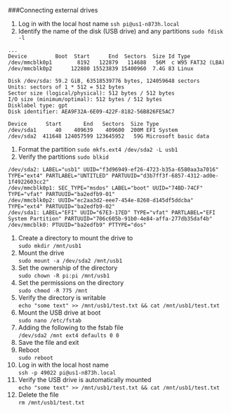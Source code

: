 ###Connecting external drives
1. Log in with the local host name
`ssh pi@us1-n873h.local`
1. Identify the name of the disk (USB drive) and any partitions
`sudo fdisk -l`

```
...
Device         Boot  Start      End  Sectors  Size Id Type
/dev/mmcblk0p1        8192   122879   114688   56M  c W95 FAT32 (LBA)
/dev/mmcblk0p2      122880 15523839 15400960  7.4G 83 Linux

Disk /dev/sda: 59.2 GiB, 63518539776 bytes, 124059648 sectors
Units: sectors of 1 * 512 = 512 bytes
Sector size (logical/physical): 512 bytes / 512 bytes
I/O size (minimum/optimal): 512 bytes / 512 bytes
Disklabel type: gpt
Disk identifier: AEA9F32A-6E09-422F-8182-56B826FE5AC7

Device      Start       End   Sectors  Size Type
/dev/sda1      40    409639    409600  200M EFI System
/dev/sda2  411648 124057599 123645952   59G Microsoft basic data
```

1. Format the partition
`sudo mkfs.ext4 /dev/sda2 -L usb1`
1. Verify the partitions
`sudo blkid`

```
/dev/sda2: LABEL="usb1" UUID="f3d96949-ef26-4723-b35a-6580aa3a7016" TYPE="ext4" PARTLABEL="UNTITLED" PARTUUID="d3b7ff3f-6857-4312-ad0e-1f4922603cc2"
/dev/mmcblk0p1: SEC_TYPE="msdos" LABEL="boot" UUID="74BD-74CF" TYPE="vfat" PARTUUID="ba2edfb9-01"
/dev/mmcblk0p2: UUID="ec2aa3d2-eee7-454e-8260-d145df5ddcba" TYPE="ext4" PARTUUID="ba2edfb9-02"
/dev/sda1: LABEL="EFI" UUID="67E3-17ED" TYPE="vfat" PARTLABEL="EFI System Partition" PARTUUID="706c605b-91b0-4e84-affa-277db35daf4b"
/dev/mmcblk0: PTUUID="ba2edfb9" PTTYPE="dos"
```

1. Create a directory to mount the drive to  
`sudo mkdir /mnt/usb1`
1. Mount the drive  
`sudo mount -a /dev/sda2 /mnt/usb1`
1. Set the ownership of the directory  
`sudo chown -R pi:pi /mnt/usb1`
1. Set the permissions on the directory  
`sudo chmod -R 775 /mnt`
1. Verify the directory is writable  
`echo "some text" >> /mnt/usb1/test.txt && cat /mnt/usb1/test.txt`
1. Mount the USB drive at boot  
`sudo nano /etc/fstab`
1. Adding the following to the fstab file  
`/dev/sda2 /mnt ext4 defaults 0 0`
1. Save the file and exit  
1. Reboot  
`sudo reboot`
1. Log in with the local host name  
`ssh -p 49022 pi@us1-n873h.local`
1. Verify the USB drive is automatically mounted  
`echo "some text" >> /mnt/usb1/test.txt && cat /mnt/usb1/test.txt`
1. Delete the file  
`rm /mnt/usb1/test.txt`
